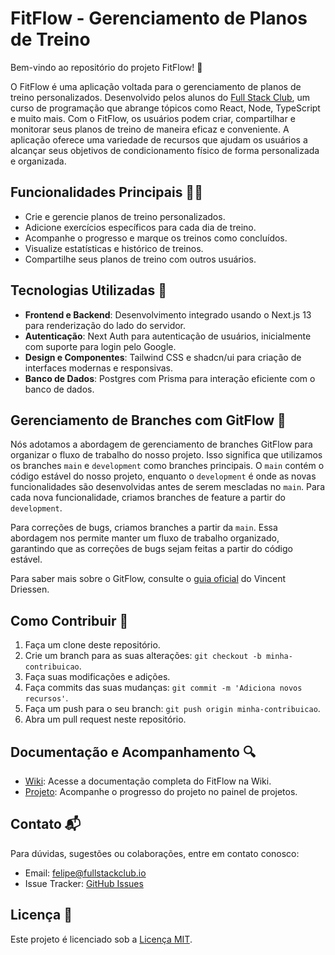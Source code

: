 # FitFlow - Gerenciamento de Planos de Treino

Bem-vindo ao repositório do projeto FitFlow! 💪

O FitFlow é uma aplicação voltada para o gerenciamento de planos de treino personalizados. Desenvolvido pelos alunos do [Full Stack Club](https://fullstackclub.com.br/), um curso de programação que abrange tópicos como React, Node, TypeScript e muito mais. Com o FitFlow, os usuários podem criar, compartilhar e monitorar seus planos de treino de maneira eficaz e conveniente. A aplicação oferece uma variedade de recursos que ajudam os usuários a alcançar seus objetivos de condicionamento físico de forma personalizada e organizada.

## Funcionalidades Principais 🏋️‍♀️

- Crie e gerencie planos de treino personalizados.
- Adicione exercícios específicos para cada dia de treino.
- Acompanhe o progresso e marque os treinos como concluídos.
- Visualize estatísticas e histórico de treinos.
- Compartilhe seus planos de treino com outros usuários.

## Tecnologias Utilizadas 🚀

- **Frontend e Backend**: Desenvolvimento integrado usando o Next.js 13 para renderização do lado do servidor.
- **Autenticação**: Next Auth para autenticação de usuários, inicialmente com suporte para login pelo Google.
- **Design e Componentes**: Tailwind CSS e shadcn/ui para criação de interfaces modernas e responsivas.
- **Banco de Dados**: Postgres com Prisma para interação eficiente com o banco de dados.

## Gerenciamento de Branches com GitFlow 🌿

Nós adotamos a abordagem de gerenciamento de branches GitFlow para organizar o fluxo de trabalho do nosso projeto. Isso significa que utilizamos os branches `main` e `development` como branches principais. O `main` contém o código estável do nosso projeto, enquanto o `development` é onde as novas funcionalidades são desenvolvidas antes de serem mescladas no `main`. Para cada nova funcionalidade, criamos branches de feature a partir do `development`.

Para correções de bugs, criamos branches a partir da `main`. Essa abordagem nos permite manter um fluxo de trabalho organizado, garantindo que as correções de bugs sejam feitas a partir do código estável.

Para saber mais sobre o GitFlow, consulte o [guia oficial](https://nvie.com/posts/a-successful-git-branching-model/) do Vincent Driessen.

## Como Contribuir 🤝

1. Faça um clone deste repositório.
2. Crie um branch para as suas alterações: `git checkout -b minha-contribuicao`.
3. Faça suas modificações e adições.
4. Faça commits das suas mudanças: `git commit -m 'Adiciona novos recursos'`.
5. Faça um push para o seu branch: `git push origin minha-contribuicao`.
6. Abra um pull request neste repositório.

## Documentação e Acompanhamento 🔍

- [Wiki](https://github.com/fullstackclub-labs/fitflow/wiki): Acesse a documentação completa do FitFlow na Wiki.
- [Projeto](https://github.com/fullstackclub-labs/fitflow/projects?query=is%3Aopen): Acompanhe o progresso do projeto no painel de projetos.

## Contato 📬

Para dúvidas, sugestões ou colaborações, entre em contato conosco:

- Email: felipe@fullstackclub.io
- Issue Tracker: [GitHub Issues](https://github.com/fullstackclub-labs/fitflow/issues)

## Licença 📝

Este projeto é licenciado sob a [Licença MIT](LICENSE).
